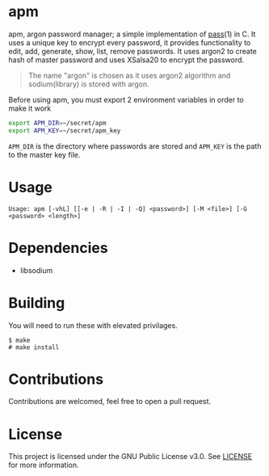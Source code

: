 # apm
apm, argon password manager; a simple implementation of [pass](https://www.passwordstore.org/)(1) in C.  It uses a unique key to encrypt every password, it provides functionality to edit, add, generate, show, list, remove passwords. It uses argon2 to create hash of master password and uses XSalsa20 to encrypt the password.

> The name "argon" is chosen as it uses argon2 algorithm and sodium(library) is stored with argon.

Before using apm, you must export 2 environment variables in order to make it work
```sh
export APM_DIR=~/secret/apm
export APM_KEY=~/secret/apm_key
```

`APM_DIR` is the directory where passwords are stored and `APM_KEY` is the path to the master key file.

# Usage
```
Usage: apm [-vhL] [[-e | -R | -I | -Q] <password>] [-M <file>] [-G <password> <length>]
```

# Dependencies
- libsodium 

# Building
You will need to run these with elevated privilages.
```
$ make
# make install
```

# Contributions
Contributions are welcomed, feel free to open a pull request.

# License
This project is licensed under the GNU Public License v3.0. See [LICENSE](https://github.com/night0721/apm/blob/master/LICENSE) for more information.
